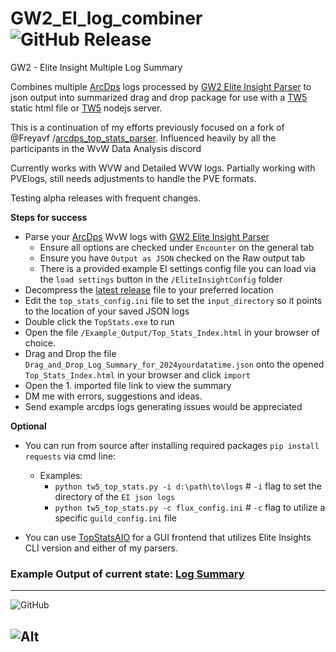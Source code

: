 # GW2_EI_log_combiner  ![GitHub Release](https://img.shields.io/github/v/release/Drevarr/GW2_EI_log_combiner?include_prereleases&display_name=release)

GW2 - Elite Insight Multiple Log Summary



Combines multiple [ArcDps](https://www.deltaconnected.com/arcdps/x64/) logs processed by [GW2 Elite Insight Parser](https://github.com/baaron4/GW2-Elite-Insights-Parser/releases) to json output into summarized drag and drop package for use with a [TW5](https://github.com/TiddlyWiki/TiddlyWiki5) static html file or [TW5](https://github.com/TiddlyWiki/TiddlyWiki5) nodejs server.  

This is a continuation of my efforts previously focused on a fork of @Freyavf /[arcdps_top_stats_parser](https://github.com/Drevarr/arcdps_top_stats_parser).  Influenced heavily by all the participants in the WvW Data Analysis discord 


Currently works with WVW and Detailed WVW logs. Partially working with PVElogs, still needs adjustments to handle the PVE formats.


Testing alpha releases with frequent changes.

**Steps for success**

 - Parse your [ArcDps](https://www.deltaconnected.com/arcdps/x64/) WvW logs with [GW2 Elite Insight Parser](https://github.com/baaron4/GW2-Elite-Insights-Parser/releases) 
     - Ensure all options are checked under `Encounter` on the general tab 
     - Ensure you have `Output as JSON` checked on the Raw output tab
     - There is a provided example EI settings config file you can load via the `load settings` button in the `/EliteInsightConfig` folder
 - Decompress the [latest release](https://github.com/Drevarr/GW2_EI_log_combiner/releases) file to your preferred location
 - Edit the `top_stats_config.ini` file to set the `input_directory` so it points to the location of your saved JSON logs
 - Double click the `TopStats.exe` to run
 - Open the file `/Example_Output/Top_Stats_Index.html` in your browser of choice.
 - Drag and Drop the file `Drag_and_Drop_Log_Summary_for_2024yourdatatime.json` onto the opened `Top_Stats_Index.html` in your browser and click `import`
 - Open the 1. imported file link to view the summary
 - DM me with errors, suggestions and ideas. 
 - Send example arcdps logs generating issues would be appreciated 
 
**Optional**
 - You can run from source after installing required packages `pip install requests` via cmd line: 
   -  Examples:
      - `python tw5_top_stats.py -i d:\path\to\logs`  # `-i` flag to set the directory of the `EI json logs`
      - `python tw5_top_stats.py -c flux_config.ini`  # `-c` flag to utilize a specific `guild_config.ini` file

 - You can use [TopStatsAIO](https://github.com/darkharasho/TopStatsAIO) for a GUI frontend that utilizes Elite Insights CLI version and either of my parsers.

### Example Output of current state:  [Log Summary](https://wvwlogs.com/#202503052206-Log-Summary)

---

![GitHub](https://img.shields.io/github/license/Drevarr/GW2_EI_log_combiner)


![Alt](https://repobeats.axiom.co/api/embed/30e54d6fd35e0a496f6e2edcd0fc8c40e1856f01.svg "Repobeats analytics image")
---
